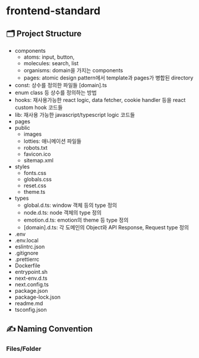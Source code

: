 # frontend-standard

## 🗂️ Project Structure

- components
  - atoms: input, button, 
  - molecules: search, list
  - organisms: domain을 가지는 components
  - pages: atomic design pattern에서 template과 pages가 병합된 directory
- const: 상수를 정의한 파일들 [domain].ts
- enum class 등 상수를 정의하는 방법
- hooks: 재사용가능한 react logic, data fetcher, cookie handler 등을 react custom hook 코드들
- lib: 재사용 가능한 javascript/typescript logic 코드들
- pages
- public
  - images
  - lotties: 애니메이션 파일들
  - robots.txt
  - favicon.ico
  - sitemap.xml
- styles
  - fonts.css
  - globals.css
  - reset.css
  - theme.ts
- types
  - global.d.ts: window 객체 등의 type 정의
  - node.d.ts: node 객체의 type 정의
  - emotion.d.ts: emotion의 theme 등 type 정의
  - [domain].d.ts: 각 도메인의 Object와 API Response, Request type 정의
- .env
- .env.local
- eslintrc.json
- .gitignore
- .prettierrc
- Dockerfile
- entrypoint.sh
- next-env.d.ts
- next.config.ts
- package.json
- package-lock.json
- readme.md
- tsconfig.json

## ✍️ Naming Convention

### Files/Folder